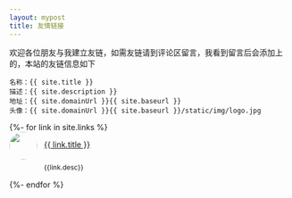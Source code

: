 ```yaml
---
layout: mypost
title: 友情链接
---
```


欢迎各位朋友与我建立友链，如需友链请到评论区留言，我看到留言后会添加上的，本站的友链信息如下

```
名称：{{ site.title }}
描述：{{ site.description }}
地址：{{ site.domainUrl }}{{ site.baseurl }}
头像：{{ site.domainUrl }}{{ site.baseurl }}/static/img/logo.jpg
```

<div style="display:flex;flex-direction:  column">
  {%- for link in site.links %}
    <div style="display:flex;width:100%;">
      <div style="display:flex;width:100%;margin-bottom:16px;">
        <div style="text-decoration: none;">
          <a href="{{link.url}}" style="display: block;border-bottom:none;">
          <img style="border:0px solid #f00;width:50px;height:50px;border-radius: 50%;" src="{{ link.header }}">
          </a>
        </div>
        <div style="margin-left:12px;margin-top:0px;display:flex;flex-direction:column">
          <p style="border:0px solid #000;height:28px;">
            <a href="{{ link.url }}" title="{{ link.desc }}" target="_blank" >{{ link.title }}</a>
          </p>
          <div style="border:0px solid #000;font-size:12px;height:14px;">{{link.desc}}</div>
          <!-- <div style="border:0px solid #000;font-size:12px;height:24px;">{{link.tag}}</div> -->
        </div>
      </div>
    </div>
  {%- endfor %}
</div>
